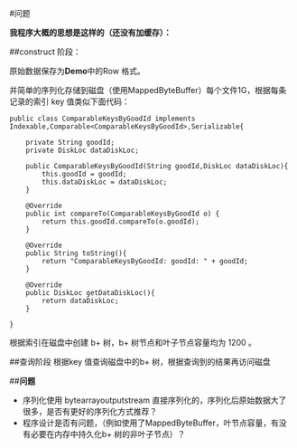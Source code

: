 #问题

**我程序大概的思想是这样的（还没有加缓存）：**  

##construct 阶段：  

原始数据保存为**Demo**中的Row 格式。 

并简单的序列化存储到磁盘（使用MappedByteBuffer）每个文件1G，根据每条记录的索引 key 值类似下面代码： 

```  
public class ComparableKeysByGoodId implements Indexable,Comparable<ComparableKeysByGoodId>,Serializable{

    private String goodId;
    private DiskLoc dataDiskLoc;

    public ComparableKeysByGoodId(String goodId,DiskLoc dataDiskLoc){
        this.goodId = goodId;
        this.dataDiskLoc = dataDiskLoc;
    }

    @Override
    public int compareTo(ComparableKeysByGoodId o) {
        return this.goodId.compareTo(o.goodId);
    }

    @Override
    public String toString(){
        return "ComparableKeysByGoodId: goodId: " + goodId;
    }

    @Override
    public DiskLoc getDataDiskLoc(){
        return dataDiskLoc;
    }

} 
```  

根据索引在磁盘中创建 b+ 树，b+ 树节点和叶子节点容量均为 1200 。

##查询阶段
根据key 值查询磁盘中的b+ 树，根据查询到的结果再访问磁盘

##<strong>问题</strong>

* 序列化使用 bytearrayoutputstream 直接序列化的，序列化后原始数据大了很多，是否有更好的序列化方式推荐？
* 程序设计是否有问题，（例如使用了MappedByteBuffer，叶节点容量，有没有必要在内存中持久化b+ 树的非叶子节点）？

